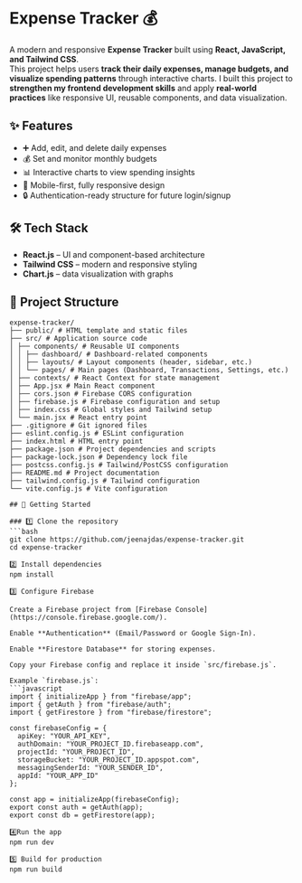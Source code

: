 # Expense Tracker 💰

A modern and responsive **Expense Tracker** built using **React, JavaScript, and Tailwind CSS**.  
This project helps users **track their daily expenses, manage budgets, and visualize spending patterns** through interactive charts.
I built this project to **strengthen my frontend development skills** and apply **real-world practices** like responsive UI, reusable components, and data visualization.

## ✨ Features
- ➕ Add, edit, and delete daily expenses  
- 💰 Set and monitor monthly budgets  
- 📊 Interactive charts to view spending insights  
- 📱 Mobile-first, fully responsive design  
- 🔒 Authentication-ready structure for future login/signup  

## 🛠️ Tech Stack
- **React.js**  – UI and component-based architecture  
- **Tailwind CSS** – modern and responsive styling  
- **Chart.js** – data visualization with graphs

## 📂 Project Structure
```text
expense-tracker/
├── public/ # HTML template and static files
├── src/ # Application source code
│ ├── components/ # Reusable UI components
│ │ ├── dashboard/ # Dashboard-related components
│ │ ├── layouts/ # Layout components (header, sidebar, etc.)
│ │ └── pages/ # Main pages (Dashboard, Transactions, Settings, etc.)
│ ├── contexts/ # React Context for state management
│ ├── App.jsx # Main React component
│ ├── cors.json # Firebase CORS configuration
│ ├── firebase.js # Firebase configuration and setup
│ ├── index.css # Global styles and Tailwind setup
│ └── main.jsx # React entry point
├── .gitignore # Git ignored files
├── eslint.config.js # ESLint configuration
├── index.html # HTML entry point
├── package.json # Project dependencies and scripts
├── package-lock.json # Dependency lock file
├── postcss.config.js # Tailwind/PostCSS configuration
├── README.md # Project documentation
├── tailwind.config.js # Tailwind configuration
└── vite.config.js # Vite configuration

## 🚀 Getting Started

### 1️⃣ Clone the repository
```bash
git clone https://github.com/jeenajdas/expense-tracker.git
cd expense-tracker

2️⃣ Install dependencies
npm install

3️⃣ Configure Firebase

Create a Firebase project from [Firebase Console](https://console.firebase.google.com/).

Enable **Authentication** (Email/Password or Google Sign-In).

Enable **Firestore Database** for storing expenses.

Copy your Firebase config and replace it inside `src/firebase.js`.

Example `firebase.js`:
```javascript
import { initializeApp } from "firebase/app";
import { getAuth } from "firebase/auth";
import { getFirestore } from "firebase/firestore";

const firebaseConfig = {
  apiKey: "YOUR_API_KEY",
  authDomain: "YOUR_PROJECT_ID.firebaseapp.com",
  projectId: "YOUR_PROJECT_ID",
  storageBucket: "YOUR_PROJECT_ID.appspot.com",
  messagingSenderId: "YOUR_SENDER_ID",
  appId: "YOUR_APP_ID"
};

const app = initializeApp(firebaseConfig);
export const auth = getAuth(app);
export const db = getFirestore(app);

4️⃣Run the app
npm run dev

5️⃣ Build for production
npm run build


